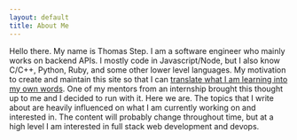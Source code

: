 ```yaml
---
layout: default
title: About Me
---
```


Hello there. My name is Thomas Step. I am a software engineer who mainly works on backend APIs. I mostly code in Javascript/Node, but I also know C/C++, Python, Ruby, and some other lower level languages. My motivation to create and maintain this site so that I can [translate what I am learning into my own words](https://twitter.com/swyx/status/1009174159690264579). One of my mentors from an internship brought this thought up to me and I decided to run with it. Here we are. The topics that I write about are heavily influenced on what I am currently working on and interested in. The content will probably change throughout time, but at a high level I am interested in full stack web development and devops.

